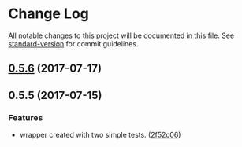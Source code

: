 # Change Log

All notable changes to this project will be documented in this file. See [standard-version](https://github.com/conventional-changelog/standard-version) for commit guidelines.

<a name="0.5.6"></a>
## [0.5.6](https://github.com/kaiu-io/ng-serializer/compare/v0.5.5...v0.5.6) (2017-07-17)



<a name="0.5.5"></a>
## 0.5.5 (2017-07-15)


### Features

* wrapper created with two simple tests. ([2f52c06](https://github.com/kaiu-io/ng-serializer/commit/2f52c06))
